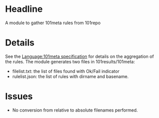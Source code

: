 # Headline

A module to gather 101meta rules from 101repo

# Details

See the [Language:101meta specification](http://101companies.org/index.php/Language:101meta#Metadata_collection) for details on the aggregation of the rules. The module generates two files in 101results/101meta:

* filelist.txt: the list of files found with Ok/Fail indicator	
* rulelist.json: the list of rules with dirname and basename.

# Issues 

* No conversion from relative to absolute filenames performed.
